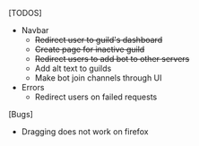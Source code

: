 

[TODOS]
  - Navbar
    * ~~Redirect user to guild's dashboard~~
    * ~~Create page for inactive guild~~
    * ~~Redirect users to add bot to other servers~~
    * Add alt text to guilds
    * Make bot join channels through UI
  - Errors
    * Redirect users on failed requests

[Bugs]
  * Dragging does not work on firefox